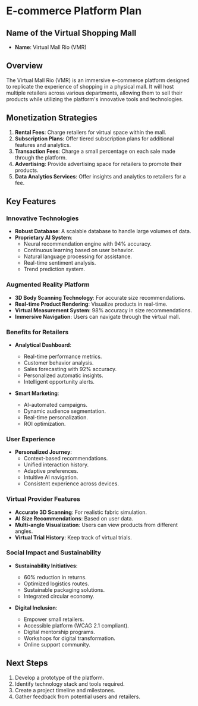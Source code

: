 # E-commerce Platform Plan

## Name of the Virtual Shopping Mall
- **Name**: Virtual Mall Rio (VMR)

## Overview
The Virtual Mall Rio (VMR) is an immersive e-commerce platform designed to replicate the experience of shopping in a physical mall. It will host multiple retailers across various departments, allowing them to sell their products while utilizing the platform's innovative tools and technologies.

## Monetization Strategies
1. **Rental Fees**: Charge retailers for virtual space within the mall.
2. **Subscription Plans**: Offer tiered subscription plans for additional features and analytics.
3. **Transaction Fees**: Charge a small percentage on each sale made through the platform.
4. **Advertising**: Provide advertising space for retailers to promote their products.
5. **Data Analytics Services**: Offer insights and analytics to retailers for a fee.

## Key Features
### Innovative Technologies
- **Robust Database**: A scalable database to handle large volumes of data.
- **Proprietary AI System**:
  - Neural recommendation engine with 94% accuracy.
  - Continuous learning based on user behavior.
  - Natural language processing for assistance.
  - Real-time sentiment analysis.
  - Trend prediction system.

### Augmented Reality Platform
- **3D Body Scanning Technology**: For accurate size recommendations.
- **Real-time Product Rendering**: Visualize products in real-time.
- **Virtual Measurement System**: 98% accuracy in size recommendations.
- **Immersive Navigation**: Users can navigate through the virtual mall.

### Benefits for Retailers
- **Analytical Dashboard**:
  - Real-time performance metrics.
  - Customer behavior analysis.
  - Sales forecasting with 92% accuracy.
  - Personalized automatic insights.
  - Intelligent opportunity alerts.

- **Smart Marketing**:
  - AI-automated campaigns.
  - Dynamic audience segmentation.
  - Real-time personalization.
  - ROI optimization.

### User Experience
- **Personalized Journey**:
  - Context-based recommendations.
  - Unified interaction history.
  - Adaptive preferences.
  - Intuitive AI navigation.
  - Consistent experience across devices.

### Virtual Provider Features
- **Accurate 3D Scanning**: For realistic fabric simulation.
- **AI Size Recommendations**: Based on user data.
- **Multi-angle Visualization**: Users can view products from different angles.
- **Virtual Trial History**: Keep track of virtual trials.

### Social Impact and Sustainability
- **Sustainability Initiatives**:
  - 60% reduction in returns.
  - Optimized logistics routes.
  - Sustainable packaging solutions.
  - Integrated circular economy.

- **Digital Inclusion**:
  - Empower small retailers.
  - Accessible platform (WCAG 2.1 compliant).
  - Digital mentorship programs.
  - Workshops for digital transformation.
  - Online support community.

## Next Steps
1. Develop a prototype of the platform.
2. Identify technology stack and tools required.
3. Create a project timeline and milestones.
4. Gather feedback from potential users and retailers.
